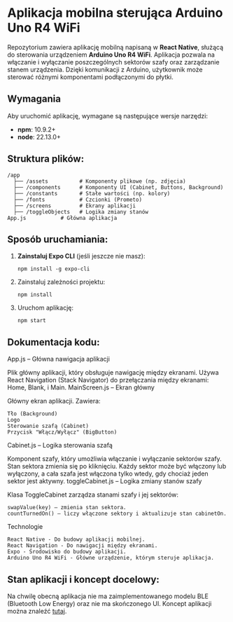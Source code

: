 # Aplikacja mobilna sterująca Arduino Uno R4 WiFi

Repozytorium zawiera aplikację mobilną napisaną w **React Native**, służącą do sterowania urządzeniem **Arduino Uno R4 WiFi**. Aplikacja pozwala na włączanie i wyłączanie poszczególnych sektorów szafy oraz zarządzanie stanem urządzenia. Dzięki komunikacji z Arduino, użytkownik może sterować różnymi komponentami podłączonymi do płytki.

## Wymagania

Aby uruchomić aplikację, wymagane są następujące wersje narzędzi:

- **npm**: 10.9.2+
- **node**: 22.13.0+

## Struktura plików:

    /app
      ├── /assets          # Komponenty plikowe (np. zdjęcia)
      ├── /components      # Komponenty UI (Cabinet, Buttons, Background)
      ├── /constants       # Stałe wartości (np. kolory)
      ├── /fonts           # Czcionki (Prometo)
      ├── /screens         # Ekrany aplikacji
      ├── /toggleObjects   # Logika zmiany stanów
    App.js           # Główna aplikacja

## Sposób uruchamiania:
1. **Zainstaluj Expo CLI** (jeśli jeszcze nie masz):
   ```
   npm install -g expo-cli
   ```
2. Zainstaluj zależności projektu:
   ```
   npm install
   ```
4. Uruchom aplikację:
   ```
   npm start
   ```
   
## Dokumentacja kodu:
App.js – Główna nawigacja aplikacji

Plik główny aplikacji, który obsługuje nawigację między ekranami. Używa React Navigation (Stack Navigator) do przełączania między ekranami: Home, Blank, i Main.
MainScreen.js – Ekran główny

Główny ekran aplikacji. Zawiera:

    Tło (Background)
    Logo
    Sterowanie szafą (Cabinet)
    Przycisk "Włącz/Wyłącz" (BigButton)

Cabinet.js – Logika sterowania szafą

Komponent szafy, który umożliwia włączanie i wyłączanie sektorów szafy. Stan sektora zmienia się po kliknięciu. Każdy sektor może być włączony lub wyłączony, a cała szafa jest włączona tylko wtedy, gdy chociaż jeden sektor jest aktywny.
toggleCabinet.js – Logika zmiany stanów szafy

Klasa ToggleCabinet zarządza stanami szafy i jej sektorów:

    swapValue(key) – zmienia stan sektora.
    countTurnedOn() – liczy włączone sektory i aktualizuje stan cabinetOn.

Technologie

    React Native - Do budowy aplikacji mobilnej.
    React Navigation - Do nawigacji między ekranami.
    Expo - Środowisko do budowy aplikacji.
    Arduino Uno R4 WiFi - Główne urządzenie, którym steruje aplikacja.

## Stan aplikacji i koncept docelowy:
Na chwilę obecną aplikacja nie ma zaimplementowanego modelu BLE (Bluetooth Low Energy) oraz nie ma skończonego UI.
Koncept aplikacji można znaleźć [tutaj](https://www.figma.com/design/iZmbK1VegNtcDiAbvrVDdF/ZF-Gablotka-V3?m=auto&t=xKcmbQK0f2CaXZeO-1).
